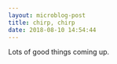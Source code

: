 ```yaml
---
layout: microblog-post
title: chirp, chirp
date: 2018-08-10 14:54:44
---
```

 
Lots of good things coming up.

